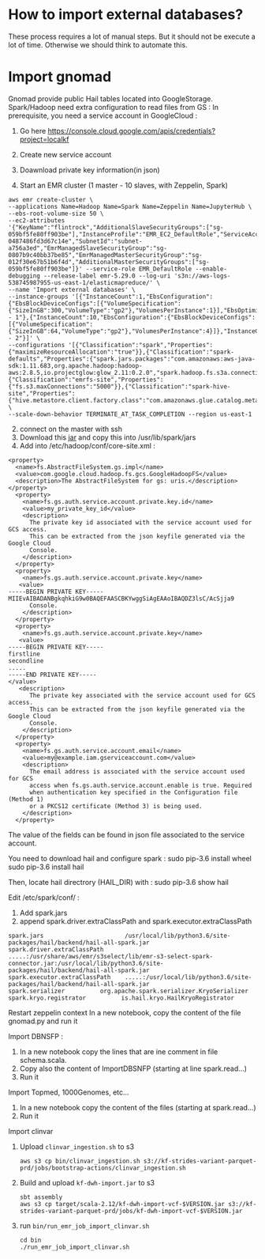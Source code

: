 How to import external databases?
===============

These process requires a lot of manual steps. But it should not be execute a lot of time. Otherwise we should think to automate this.

# Import gnomad

Gnomad provide public Hail tables located into GoogleStorage. Spark/Hadoop need extra configuration to read files from GS : 
In prerequisite, you need a service account in GoogleCloud :
1) Go here https://console.cloud.google.com/apis/credentials?project=localkf
2) Create new service account
3) Doawnload private key information(in json)


1) Start an EMR cluster (1 master - 10 slaves, with Zeppelin, Spark)
```
aws emr create-cluster \
--applications Name=Hadoop Name=Spark Name=Zeppelin Name=JupyterHub \
--ebs-root-volume-size 50 \
--ec2-attributes '{"KeyName":"flintrock","AdditionalSlaveSecurityGroups":["sg-059bf5fe80ff903be"],"InstanceProfile":"EMR_EC2_DefaultRole","ServiceAccessSecurityGroup":"sg-0487486fd3d67c14e","SubnetId":"subnet-a756a3ed","EmrManagedSlaveSecurityGroup":"sg-0807b9c40bb37be85","EmrManagedMasterSecurityGroup":"sg-012f30e67b51b6f4d","AdditionalMasterSecurityGroups":["sg-059bf5fe80ff903be"]}' --service-role EMR_DefaultRole --enable-debugging --release-label emr-5.29.0 --log-uri 's3n://aws-logs-538745987955-us-east-1/elasticmapreduce/' \
--name 'Import external databases' \
--instance-groups '[{"InstanceCount":1,"EbsConfiguration":{"EbsBlockDeviceConfigs":[{"VolumeSpecification":{"SizeInGB":300,"VolumeType":"gp2"},"VolumesPerInstance":1}],"EbsOptimized":true},"InstanceGroupType":"MASTER","InstanceType":"m5.xlarge","Name":"Master - 1"},{"InstanceCount":10,"EbsConfiguration":{"EbsBlockDeviceConfigs":[{"VolumeSpecification":{"SizeInGB":64,"VolumeType":"gp2"},"VolumesPerInstance":4}]},"InstanceGroupType":"CORE","InstanceType":"m5.4xlarge","Name":"Core - 2"}]' \
--configurations '[{"Classification":"spark","Properties":{"maximizeResourceAllocation":"true"}},{"Classification":"spark-defaults","Properties":{"spark.jars.packages":"com.amazonaws:aws-java-sdk:1.11.683,org.apache.hadoop:hadoop-aws:2.8.5,io.projectglow:glow_2.11:0.2.0","spark.hadoop.fs.s3a.connection.maximum":"5000","spark.pyspark.python":"/usr/bin/python3"}},{"Classification":"emrfs-site","Properties":{"fs.s3.maxConnections":"5000"}},{"Classification":"spark-hive-site","Properties":{"hive.metastore.client.factory.class":"com.amazonaws.glue.catalog.metastore.AWSGlueDataCatalogHiveClientFactory"}}]' \
--scale-down-behavior TERMINATE_AT_TASK_COMPLETION --region us-east-1
```
2) connect on the master with ssh
3) Download this [jar](https://storage.googleapis.com/hadoop-lib/gcs/gcs-connector-hadoop2-latest.jar) and copy this into /usr/lib/spark/jars
4) Add into /etc/hadoop/conf/core-site.xml :
```
<property>
  <name>fs.AbstractFileSystem.gs.impl</name>
  <value>com.google.cloud.hadoop.fs.gcs.GoogleHadoopFS</value>
  <description>The AbstractFileSystem for gs: uris.</description>
</property>
  <property>
    <name>fs.gs.auth.service.account.private.key.id</name>
    <value>my_private_key_id</value>
    <description>
      The private key id associated with the service account used for GCS access.
      This can be extracted from the json keyfile generated via the Google Cloud
      Console.
    </description>
  </property>
  <property>
    <name>fs.gs.auth.service.account.private.key</name>
   <value>
-----BEGIN PRIVATE KEY-----
MIIEvAIBADANBgkqhkiG9w0BAQEFAASCBKYwggSiAgEAAoIBAQDZ3lsC/AcSjja9
      Console.
    </description>
  </property>
  <property>
    <name>fs.gs.auth.service.account.private.key</name>
   <value>
-----BEGIN PRIVATE KEY-----
firstline
secondline
.....
-----END PRIVATE KEY-----
</value>
   <description>
      The private key associated with the service account used for GCS access.
      This can be extracted from the json keyfile generated via the Google Cloud
      Console.
    </description>
  </property>
  <property>
    <name>fs.gs.auth.service.account.email</name>
    <value>my@example.iam.gserviceaccount.com</value>
    <description>
      The email address is associated with the service account used for GCS
      access when fs.gs.auth.service.account.enable is true. Required
      when authentication key specified in the Configuration file (Method 1)
      or a PKCS12 certificate (Method 3) is being used.
    </description>
  </property>
``` 
The value of the fields can be found in json file associated to the service account.

You need to download hail and configure spark :
sudo pip-3.6 install wheel
sudo pip-3.6 install hail

Then, locate hail directrory (HAIL_DIR) with :
sudo pip-3.6 show hail


Edit /etc/spark/conf/ :
1) Add spark.jars
2) append spark.driver.extraClassPath and spark.executor.extraClassPath
```
spark.jars                       /usr/local/lib/python3.6/site-packages/hail/backend/hail-all-spark.jar
spark.driver.extraClassPath      .....:/usr/share/aws/emr/s3select/lib/emr-s3-select-spark-connector.jar:/usr/local/lib/python3.6/site-packages/hail/backend/hail-all-spark.jar
spark.executor.extraClassPath    .....:/usr/local/lib/python3.6/site-packages/hail/backend/hail-all-spark.jar
spark.serializer          org.apache.spark.serializer.KryoSerializer
spark.kryo.registrator          is.hail.kryo.HailKryoRegistrator
```

Restart zeppelin context
In a new notebook, copy the content of the file gnomad.py and run it


Import DBNSFP :
1) In a new notebook copy the lines that are ine comment in file schema.scala.
2) Copy also the content of ImportDBSNFP (starting at line spark.read...)
3) Run it 


Import Topmed, 1000Genomes, etc...
1) In a new notebook copy the content of the files (starting at spark.read...)
2) Run it


Import clinvar
1) Upload `clinvar_ingestion.sh` to s3
   ```shell
   aws s3 cp bin/clinvar_ingestion.sh s3://kf-strides-variant-parquet-prd/jobs/bootstrap-actions/clinvar_ingestion.sh
   ```
2) Build and upload `kf-dwh-import.jar` to s3
   ```shell
   sbt assembly
   aws s3 cp target/scala-2.12/kf-dwh-import-vcf-$VERSION.jar s3://kf-strides-variant-parquet-prd/jobs/kf-dwh-import-vcf-$VERSION.jar
   ```
3) run `bin/run_emr_job_import_clinvar.sh`

   ```shell
   cd bin
   ./run_emr_job_import_clinvar.sh
   ```



